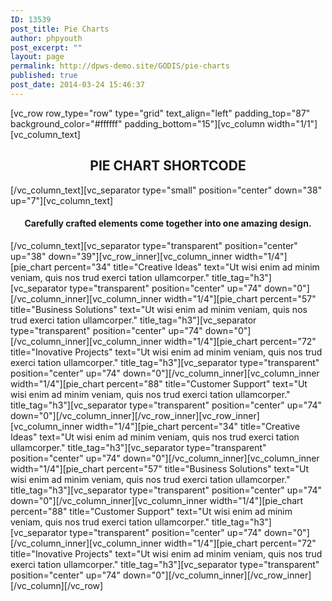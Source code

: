 ```yaml
---
ID: 13539
post_title: Pie Charts
author: phpyouth
post_excerpt: ""
layout: page
permalink: http://dpws-demo.site/GODIS/pie-charts
published: true
post_date: 2014-03-24 15:46:37
---
```

[vc_row row_type="row" type="grid" text_align="left" padding_top="87" background_color="#ffffff" padding_bottom="15"][vc_column width="1/1"][vc_column_text]
<h2 style="text-align: center;">PIE CHART SHORTCODE</h2>
[/vc_column_text][vc_separator type="small" position="center" down="38" up="7"][vc_column_text]
<h4 style="text-align: center;">Carefully crafted elements come together into one amazing design.</h4>
[/vc_column_text][vc_separator type="transparent" position="center" up="38" down="39"][vc_row_inner][vc_column_inner width="1/4"][pie_chart percent="34" title="Creative Ideas" text="Ut wisi enim ad minim veniam, quis nos trud exerci tation ullamcorper." title_tag="h3"][vc_separator type="transparent" position="center" up="74" down="0"][/vc_column_inner][vc_column_inner width="1/4"][pie_chart percent="57" title="Business Solutions" text="Ut wisi enim ad minim veniam, quis nos trud exerci tation ullamcorper." title_tag="h3"][vc_separator type="transparent" position="center" up="74" down="0"][/vc_column_inner][vc_column_inner width="1/4"][pie_chart percent="72" title="Inovative Projects" text="Ut wisi enim ad minim veniam, quis nos trud exerci tation ullamcorper." title_tag="h3"][vc_separator type="transparent" position="center" up="74" down="0"][/vc_column_inner][vc_column_inner width="1/4"][pie_chart percent="88" title="Customer Support" text="Ut wisi enim ad minim veniam, quis nos trud exerci tation ullamcorper." title_tag="h3"][vc_separator type="transparent" position="center" up="74" down="0"][/vc_column_inner][/vc_row_inner][vc_row_inner][vc_column_inner width="1/4"][pie_chart percent="34" title="Creative Ideas" text="Ut wisi enim ad minim veniam, quis nos trud exerci tation ullamcorper." title_tag="h3"][vc_separator type="transparent" position="center" up="74" down="0"][/vc_column_inner][vc_column_inner width="1/4"][pie_chart percent="57" title="Business Solutions" text="Ut wisi enim ad minim veniam, quis nos trud exerci tation ullamcorper." title_tag="h3"][vc_separator type="transparent" position="center" up="74" down="0"][/vc_column_inner][vc_column_inner width="1/4"][pie_chart percent="88" title="Customer Support" text="Ut wisi enim ad minim veniam, quis nos trud exerci tation ullamcorper." title_tag="h3"][vc_separator type="transparent" position="center" up="74" down="0"][/vc_column_inner][vc_column_inner width="1/4"][pie_chart percent="72" title="Inovative Projects" text="Ut wisi enim ad minim veniam, quis nos trud exerci tation ullamcorper." title_tag="h3"][vc_separator type="transparent" position="center" up="74" down="0"][/vc_column_inner][/vc_row_inner][/vc_column][/vc_row]